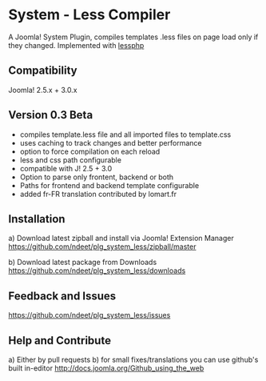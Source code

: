 # System - Less Compiler
A Joomla! System Plugin, compiles templates .less files on page load only if they changed. Implemented with [lessphp] 


[lessphp]: https://github.com/leafo/lessphp

## Compatibility
Joomla! 2.5.x + 3.0.x

## Version 0.3 Beta
+ compiles template.less file and all imported files to template.css
+ uses caching to track changes and better performance
+ option to force compilation on each reload
+ less and css path configurable
+ compatible with J! 2.5 + 3.0
+ Option to parse only frontent, backend or both
+ Paths for frontend and backend template configurable
+ added fr-FR translation contributed by lomart.fr

## Installation
a) Download latest zipball and install via Joomla! Extension Manager
https://github.com/ndeet/plg_system_less/zipball/master

b) Download latest package from Downloads
https://github.com/ndeet/plg_system_less/downloads

## Feedback and Issues
https://github.com/ndeet/plg_system_less/issues

## Help and Contribute
a) Either by pull requests 
b) for small fixes/translations you can use github's built in-editor
http://docs.joomla.org/Github_using_the_web


